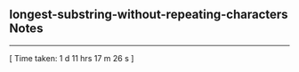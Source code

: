 <h2>longest-substring-without-repeating-characters Notes</h2><hr>[ Time taken: 1 d 11 hrs 17 m 26 s ]